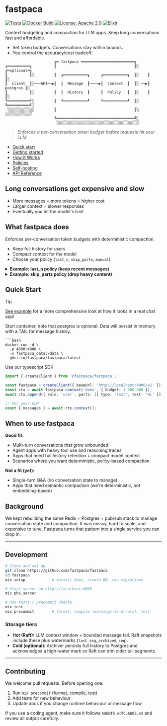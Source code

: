 # fastpaca

[![Tests](https://github.com/fastpaca/fastpaca/actions/workflows/test.yml/badge.svg)](https://github.com/fastpaca/fastpaca/actions/workflows/test.yml)
[![Docker Build](https://github.com/fastpaca/fastpaca/actions/workflows/docker-build.yml/badge.svg)](https://github.com/fastpaca/fastpaca/actions/workflows/docker-build.yml)
[![License: Apache 2.0](https://img.shields.io/badge/License-Apache%202.0-blue.svg)](LICENSE)
[![Elixir](https://img.shields.io/badge/Elixir-1.18.4-purple.svg)](https://elixir-lang.org/)

Context budgeting and compaction for LLM apps. Keep long conversations fast and affordable.

- Set token budgets. Conversations stay within bounds.
- You control the accuracy/cost tradeoff.

```
                      ╔═ fastpaca ════════════════════════╗
╔══════════╗          ║                                   ║░    ╔═optional═╗
║          ║░         ║  ┏━━━━━━━━━━━┓     ┏━━━━━━━━━━━┓  ║░    ║          ║░
║  client  ║░───API──▶║  ┃  Message  ┃────▶┃  Context  ┃  ║░ ──▶║ postgres ║░
║          ║░         ║  ┃  History  ┃     ┃  Policy   ┃  ║░    ║          ║░
╚══════════╝░         ║  ┗━━━━━━━━━━━┛     ┗━━━━━━━━━━━┛  ║░    ╚══════════╝░
 ░░░░░░░░░░░░         ║                                   ║░     ░░░░░░░░░░░░
                      ╚═══════════════════════════════════╝░
                       ░░░░░░░░░░░░░░░░░░░░░░░░░░░░░░░░░░░░░
```

> _Enforces a per-conversation token budget before requests hit your LLM._

- [Quick start](./usage/quickstart.md)
- [Getting started](./usage/getting-started.md)
- [How it Works](./architecture.md)
- [Policies](./usage/context-management.md)
- [Self-hosting](./deployment.md)
- [API Reference](./api/rest.md)

## Long conversations get expensive and slow

- More messages = more tokens = higher cost
- Larger context = slower responses
- Eventually you hit the model's limit

## What fastpaca does

Enforces per-conversation token budgets with deterministic compaction.

- Keep full history for users
- Compact context for the model
- Choose your policy (`last_n`, `skip_parts`, `manual`)

<details>
<summary><b>Example: last_n policy (keep recent messages)</b></summary>

**Before** (10 messages):
```ts
[
  { role: 'user', text: 'What's the weather?' },
  { role: 'assistant', text: '...' },
  { role: 'user', text: 'Tell me about Paris' },
  { role: 'assistant', text: '...' },
  // ... 6 more exchanges
  { role: 'user', text: 'Book a flight to Paris' }
]
```

**After** `last_n` policy with limited budget (3 messages):
```ts
[
  { role: 'user', text: 'Tell me about Paris' },
  { role: 'assistant', text: '...' },
  { role: 'user', text: 'Book a flight to Paris' }
]
```

Full history stays in storage. Only compact context goes to the model.
</details>

<details>
<summary><b>Example: skip_parts policy (drop heavy content)</b></summary>

**Before** (assistant message with reasoning + tool results):
```ts
{
  role: 'assistant',
  parts: [
    { type: 'reasoning', text: '<3000 tokens of chain-of-thought>' },
    { type: 'tool_use', name: 'search', input: {...} },
    { type: 'tool_result', content: '<5000 tokens of search results>' },
    { type: 'text', text: 'Based on the search, here's the answer...' }
  ]
}
```

**After** `skip_parts` policy (keeps message structure, drops bulk):
```ts
{
  role: 'assistant',
  parts: [
    { type: 'text', text: 'Based on the search, here's the answer...' }
  ]
}
```

Drops reasoning traces, tool results, images — keeps the final response. Massive token savings while preserving conversation flow.
</details>

## Quick Start

> [!TIP]
> [See example](./examples/nextjs-chat/README.md) for a more comprehensive look at how it looks in a real chat app!

Start container, note that postgres is optional. Data will persist in memory with a TAIL for message history.

```
```bash
docker run -d \
  -p 4000:4000 \
  -v fastpaca_data:/data \
  ghcr.io/fastpaca/fastpaca:latest
```

Use our typescript SDK

```ts
import { createClient } from '@fastpaca/fastpaca';

const fastpaca = createClient({ baseUrl: 'http://localhost:4000/v1' });
const ctx = await fastpaca.context('demo', { budget: 1_000_000 });
await ctx.append({ role: 'user', parts: [{ type: 'text', text: 'Hi' }] });

// For your LLM
const { messages } = await ctx.context();
```

## When to use fastpaca

**Good fit:**
- Multi-turn conversations that grow unbounded
- Agent apps with heavy tool use and reasoning traces
- Apps that need full history retention + compact model context
- Scenarios where you want deterministic, policy-based compaction

**Not a fit (yet):**
- Single-turn Q&A (no conversation state to manage)
- Apps that need semantic compaction (we're deterministic, not embedding-based)

## Background

We kept rebuilding the same Redis + Postgres + pub/sub stack to manage conversation state and compaction. It was messy, hard to scale, and expensive to tune.
Fastpaca turns that pattern into a single service you can drop in.

---

## Development

```bash
# Clone and set up
git clone https://github.com/fastpaca/fastpaca
cd fastpaca
mix setup            # install deps, create DB, run migrations

# Start server on http://localhost:4000
mix phx.server

# Run tests / precommit checks
mix test
mix precommit        # format, compile (warnings-as-errors), test
```

### Storage tiers

- **Hot (Raft):** LLM context window + bounded message tail. Raft snapshots include these plus watermarks (`last_seq`, `archived_seq`).
- **Cold (optional):** Archiver persists full history to Postgres and acknowledges a high-water mark so Raft can trim older tail segments.

---

## Contributing

We welcome pull requests. Before opening one:

1. Run `mix precommit` (format, compile, test)
2. Add tests for new behaviour
3. Update docs if you change runtime behaviour or message flow

If you use a coding agent, make sure it follows `AGENTS.md`/`CLAUDE.md` and review all output carefully.
